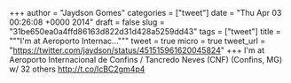 
+++
author = "Jaydson Gomes"
categories = ["tweet"]
date = "Thu Apr 03 00:26:08 +0000 2014"
draft = false
slug = "31be650ea0a4ffd86163d822d31d428a5259dd43"
tags = ["tweet"]
title = """I'm at Aeroporto Internac..."""
tweet = true
micro = true
tweet_url = "https://twitter.com/jaydson/status/451515961620045824"
+++
I'm at Aeroporto Internacional de Confins / Tancredo Neves (CNF) (Confins, MG) w/ 32 others http://t.co/lcBC2gm4p4
